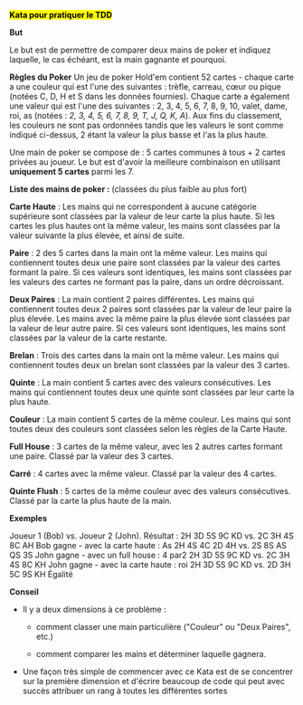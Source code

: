 **<mark>Kata pour pratiquer le TDD</mark>**

**But**

Le but est de permettre de comparer deux mains de poker et indiquez laquelle, le cas échéant, est la main gagnante et pourquoi.

**Règles du Poker** Un jeu de poker Hold'em contient 52 cartes - chaque carte a une couleur qui est l'une des suivantes : trèfle, carreau, cœur ou pique (notées C, D, H et S dans les données fournies). Chaque carte a également une valeur qui est l'une des suivantes : 2, 3, 4, 5, 6, 7, 8, 9, 10, valet, dame, roi, as (notées : *2, 3, 4, 5, 6, 7, 8, 9, T, J, Q, K, A*). Aux fins du classement, les couleurs ne sont pas ordonnées tandis que les valeurs le sont comme indiqué ci-dessus, 2 étant la valeur la plus basse et l'as la plus haute.

Une main de poker se compose de : 5 cartes communes à tous + 2 cartes privées au joueur. Le but est d'avoir la meilleure combinaison en utilisant **uniquement 5 cartes** parmi les 7. 

**Liste des mains de poker :** (classées du plus faible au plus fort)

**Carte Haute** : Les mains qui ne correspondent à aucune catégorie supérieure sont classées par la valeur de leur carte la plus haute. Si les cartes les plus hautes ont la même valeur, les mains sont classées par la valeur suivante la plus élevée, et ainsi de suite.

**Paire** : 2 des 5 cartes dans la main ont la même valeur. Les mains qui contiennent toutes deux une paire sont classées par la valeur des cartes formant la paire. Si ces valeurs sont identiques, les mains sont classées par les valeurs des cartes ne formant pas la paire, dans un ordre décroissant.

**Deux Paires** : La main contient 2 paires différentes. Les mains qui contiennent toutes deux 2 paires sont classées par la valeur de leur paire la plus élevée. Les mains avec la même paire la plus élevée sont classées par la valeur de leur autre paire. Si ces valeurs sont identiques, les mains sont classées par la valeur de la carte restante.

**Brelan** : Trois des cartes dans la main ont la même valeur. Les mains qui contiennent toutes deux un brelan sont classées par la valeur des 3 cartes.

**Quinte** : La main contient 5 cartes avec des valeurs consécutives. Les mains qui contiennent toutes deux une quinte sont classées par leur carte la plus haute.

**Couleur** : La main contient 5 cartes de la même couleur. Les mains qui sont toutes deux des couleurs sont classées selon les règles de la Carte Haute.

**Full House** : 3 cartes de la même valeur, avec les 2 autres cartes formant une paire. Classé par la valeur des 3 cartes.

**Carré** : 4 cartes avec la même valeur. Classé par la valeur des 4 cartes.

**Quinte Flush** : 5 cartes de la même couleur avec des valeurs consécutives. Classé par la carte la plus haute de la main.

**Exemples** 

Joueur 1 (Bob) vs. Joueur 2 (John). Résultat :
2H 3D 5S 9C KD vs. 2C 3H 4S 8C AH Bob gagne - avec la carte haute : As
2H 4S 4C 2D 4H vs. 2S 8S AS QS 3S John gagne - avec un full house : 4 par2
2H 3D 5S 9C KD vs. 2C 3H 4S 8C KH John gagne - avec la carte haute : roi
2H 3D 5S 9C KD vs. 2D 3H 5C 9S KH Égalité

**Conseil** 

- Il y a deux dimensions à ce problème :
  
  - comment classer une main particulière ("Couleur" ou "Deux Paires", etc.)
  
  - comment comparer les mains et déterminer laquelle gagnera.

- Une façon très simple de commencer avec ce Kata est de se concentrer sur la première dimension et d'écrire beaucoup de code qui peut avec succès attribuer un rang à toutes les différentes sortes
